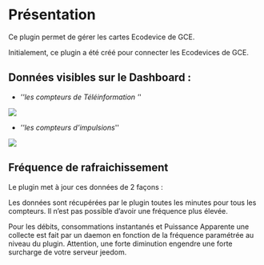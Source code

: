 Présentation
============

Ce plugin permet de gérer les cartes Ecodevice de GCE.

Initialement, ce plugin a été créé pour connecter les Ecodevices de GCE.

Données visibles sur le Dashboard :
-----------------------------------

-   *''les compteurs de Téléinformation '*'

![](../images/ecodevice_screenshot2.jpg)

-   *''les compteurs d’impulsions*''

![](../images/ecodevice_screenshot3.jpg)

Fréquence de rafraichissement
-----------------------------

Le plugin met à jour ces données de 2 façons :

Les données sont récupérées par le plugin toutes les minutes pour tous
les compteurs. Il n’est pas possible d’avoir une fréquence plus élevée.

Pour les débits, consommations instantanés et Puissance Apparente une
collecte est fait par un daemon en fonction de la fréquence paramétrée
au niveau du plugin. Attention, une forte diminution engendre une forte
surcharge de votre serveur jeedom.
